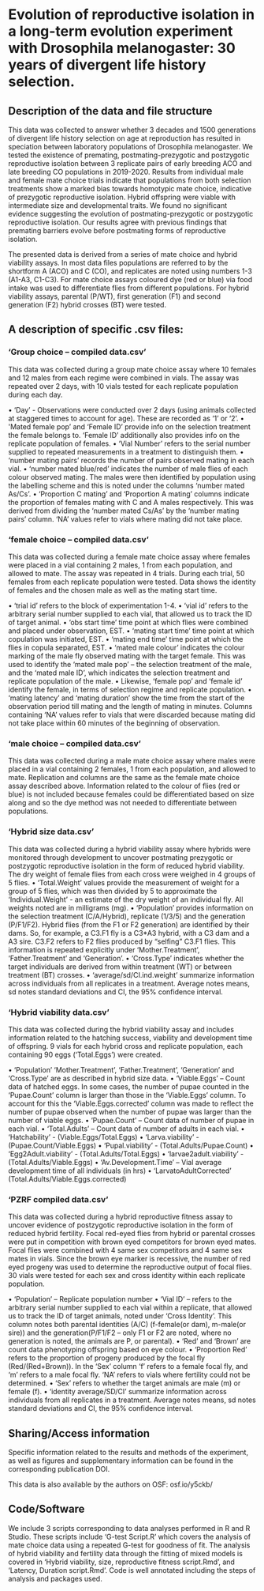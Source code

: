 # Evolution of reproductive isolation in a long-term evolution experiment with Drosophila melanogaster: 30 years of divergent life history selection.

## Description of the data and file structure

This data was collected to answer whether 3 decades and 1500 generations of divergent life history selection on age at reproduction has resulted in speciation between laboratory populations of Drosophila melanogaster. We tested the existence of premating, postmating-prezygotic and postzygotic reproductive isolation between 3 replicate pairs of early breeding ACO and late breeding CO populations in 2019-2020. Results from individual male and female mate choice trials indicate that populations from both selection treatments show a marked bias towards homotypic mate choice, indicative of prezygotic reproductive isolation. Hybrid offspring were viable with intermediate size and developmental traits. We found no significant evidence suggesting the evolution of postmating-prezygotic or postzygotic reproductive isolation. Our results agree with previous findings that premating barriers evolve before postmating forms of reproductive isolation.

The presented data is derived from a series of mate choice and hybrid viability assays. In most data files populations are referred to by the shortform A (ACO) and C (CO), and replicates are noted using numbers 1-3 (A1-A3, C1-C3). For mate choice assays coloured dye (red or blue) via food intake was used to differentiate flies from different populations. For hybrid viability assays, parental (P/WT), first generation (F1) and second generation (F2) hybrid crosses (BT) were tested. 

## A description of specific .csv files:

### ‘Group choice – compiled data.csv’
This data was collected during a group mate choice assay where 10 females and 12 males from each regime were combined in vials. The assay was repeated over 2 days, with 10 vials tested for each replicate population during each day. 

•	‘Day’ - Observations were conducted over 2 days (using animals collected at staggered times to account for age). These are recorded as ‘1’ or ‘2’.
•	'Mated female pop’ and ‘Female ID’ provide info on the selection treatment the female belongs to. ‘Female ID’ additionally also provides info on the replicate population of females. 
•	‘Vial Number’ refers to the serial number supplied to repeated measurements in a treatment to distinguish them.
•	‘number mating pairs’ records the number of pairs observed mating in each vial.
•	‘number mated blue/red’ indicates the number of male flies of each colour observed mating. The males were then identified by population using the labelling scheme and this is noted under the columns ‘number mated As/Cs’.
•	‘Proportion C mating’ and ‘Proportion A mating’ columns indicate the proportion of females mating with C and A males respectively. This was derived from dividing the ‘number mated Cs/As’ by the ‘number mating pairs’ column. ‘NA’ values refer to vials where mating did not take place. 


### ‘female choice – compiled data.csv’
This data was collected during a female mate choice assay where females were placed in a vial containing 2 males, 1 from each population, and allowed to mate. The assay was repeated in 4 trials. During each trial, 50 females from each replicate population were tested. Data shows the identity of females and the chosen male as well as the mating start time. 

•	‘trial id’ refers to the block of experimentation 1-4.
•	‘vial id’ refers to the arbitrary serial number supplied to each vial, that allowed us to track the ID of target animal.
•	‘obs start time’ time point at which flies were combined and placed under observation, EST.
•	‘mating start time’ time point at which copulation was initiated, EST.
•	‘mating end time’ time point at which the flies in copula separated, EST.
•	‘mated male colour’ indicates the colour marking of the male fly observed mating with the target female. This was used to identify the ‘mated male pop’ – the selection treatment of the male, and the ‘mated male ID’, which indicates the selection treatment and replicate population of the male.
•	Likewise, ‘female pop’ and ‘female id’ identify the female, in terms of selection regime and replicate population.
•	‘mating latency’ and ‘mating duration’ show the time from the start of the observation period till mating and the length of mating in minutes. Columns containing ‘NA’ values refer to vials that were discarded because mating did not take place within 60 minutes of the beginning of observation. 

### ‘male choice – compiled data.csv’
This data was collected during a male mate choice assay where males were placed in a vial containing 2 females, 1 from each population, and allowed to mate. Replication and columns are the same as the female mate choice assay described above. Information related to the colour of flies (red or blue) is not included because females could be differentiated based on size along and so the dye method was not needed to differentiate between populations. 

### ‘Hybrid size data.csv’
This data was collected during a hybrid viability assay where hybrids were monitored through development to uncover postmating prezygotic or postzygotic reproductive isolation in the form of reduced hybrid viability. The dry weight of female flies from each cross were weighed in 4 groups of 5 flies. 
•	‘Total.Weight’ values provide the measurement of weight for a group of 5 flies, which was then divided by 5 to approximate the ‘Individual.Weight’ - an estimate of the dry weight of an individual fly. All weights noted are in milligrams (mg).
•	‘Population’ provides information on the selection treatment (C/A/Hybrid), replicate (1/3/5) and the generation (P/F1/F2). Hybrid flies (from the F1 or F2 generation) are identified by their dams. So, for example, a C3.F1 fly is a C3*A3 hybrid, with a C3 dam and a A3 sire. C3.F2 refers to F2 flies produced by “selfing” C3.F1 flies. This information is repeated explicitly under ‘Mother.Treatment’, ‘Father.Treatment’ and ‘Generation’. 
•	‘Cross.Type’ indicates whether the target individuals are derived from within treatment (WT) or between treatment (BT) crosses.
•	‘average/sd/CI.ind.weight’ summarize information across individuals from all replicates in a treatment. Average notes means, sd notes standard deviations and CI, the 95% confidence interval.

### ‘Hybrid viability data.csv’ 
This data was collected during the hybrid viability assay and includes information related to the hatching success, viability and development time of offspring. 9 vials for each hybrid cross and replicate population, each containing 90 eggs (‘Total.Eggs’) were created. 

•	‘Population’ ‘Mother.Treatment’, ‘Father.Treatment’, ‘Generation’ and ‘Cross.Type’ are as described in hybrid size data.
•	‘Viable.Eggs’ – Count data of hatched eggs. In some cases, the number of pupae counted in the ‘Pupae.Count’ column is larger than those in the ‘Viable.Eggs’ column. To account for this the ‘Viable.Eggs.corrected’ column was made to reflect the number of pupae observed when the number of pupae was larger than the number of viable eggs. 
•	‘Pupae.Count’ – Count data of number of pupae in each vial.
•	‘Total.Adults’ – Count data of number of adults in each vial.
•	‘Hatchability’ - (Viable.Eggs/Total.Eggs)
•	‘Larva.viability’ - (Pupae.Count/Viable.Eggs)
•	‘Pupal.viability’ - (Total.Adults/Pupae.Count)
•	‘Egg2Adult.viability’ - (Total.Adults/Total.Eggs)
•	‘larvae2adult.viability’ - (Total.Adults/Viable.Eggs)
•	‘Av.Development.Time’ – Vial average development time of all individuals (in hrs)
•	‘LarvatoAdultCorrected’ (Total.Adults/Viable.Eggs.corrected) 

### ‘PZRF compiled data.csv’
This data was collected during a hybrid reproductive fitness assay to uncover evidence of postzygotic reproductive isolation in the form of reduced hybrid fertility. Focal red-eyed flies from hybrid or parental crosses were put in competition with brown eyed competitors for brown eyed mates. Focal flies were combined with 4 same sex competitors and 4 same sex mates in vials. Since the brown eye marker is recessive, the number of red eyed progeny was used to determine the reproductive output of focal flies. 30 vials were tested for each sex and cross identity within each replicate population. 

•	‘Population’ – Replicate population number
•	‘Vial ID’ – refers to the arbitrary serial number supplied to each vial within a replicate, that allowed us to track the ID of target animals, noted under ‘Cross Identity’. This column notes both parental identities (A/C) (f-female(or dam), m-male(or sire)) and the generation(P/F1/F2 – only F1 or F2 are noted, where no generation is noted, the animals are P, or parental).
•	‘Red’ and ‘Brown’ are count data phenotyping offspring based on eye colour. 
•	‘Proportion Red’ refers to the proportion of progeny produced by the focal fly (Red/(Red+Brown)). In the ‘Sex’ column ‘f’ refers to a female focal fly, and ‘m’ refers to a male focal fly. ‘NA’ refers to vials where fertility could not be determined. 
•	‘Sex’ refers to whether the target animals are male (m) or female (f).
•	‘identity average/SD/CI’ summarize information across individuals from all replicates in a treatment. Average notes means, sd notes standard deviations and CI, the 95% confidence interval.

## Sharing/Access information

Specific information related to the results and methods of the experiment, as well as figures and supplementary information can be found in the corresponding publication DOI.

This data is also available by the authors on OSF: osf.io/y5ckb/

## Code/Software

We include 3 scripts corresponding to data analyses performed in R and R Studio. These scripts include ‘G-test Script.R’ which covers the analysis of mate choice data using a repeated G-test for goodness of fit. The analysis of hybrid viability and fertility data through the fitting of mixed models is covered in ‘Hybrid viability, size, reproductive fitness script.Rmd’, and ‘Latency, Duration script.Rmd’. Code is well annotated including the steps of analysis and packages used. 


